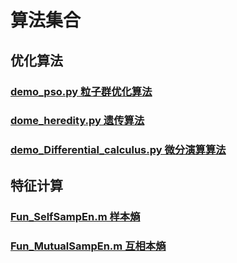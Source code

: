 # 算法集合
## 优化算法
### [demo_pso.py 粒子群优化算法](https://github.com/chandlerye/Algorithm-set/blob/main/Python/Demo_Pso.py)
### [dome_heredity.py  遗传算法](https://github.com/chandlerye/Algorithm-set/blob/main/Python/Dome_Heredity.py)
### [demo_Differential_calculus.py  微分演算算法](https://github.com/chandlerye/Algorithm-set/blob/main/Python/Demo_DifferentialCalculus.py)
## 特征计算
### [Fun_SelfSampEn.m 样本熵](https://github.com/chandlerye/Algorithm-set/blob/main/Matlab/Fun_SelfSampEn.m)
### [Fun_MutualSampEn.m 互相本熵](https://github.com/chandlerye/Algorithm-set/blob/main/Matlab/Fun_MutualSampEn.m)
